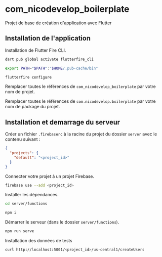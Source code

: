 # com_nicodevelop_boilerplate

Projet de base de création d'application avec Flutter

## Installation de l'application

Installation de Flutter Fire CLI.

```bash
dart pub global activate flutterfire_cli

export PATH="$PATH":"$HOME/.pub-cache/bin"

flutterfire configure
```

Remplacer toutes le références de `com_nicodevelop_boilerplate` par votre nom de projet.

Remplacer toutes le références de `com.nicodevelop.boilerplate` par votre nom de package du projet.

## Installation et demarrage du serveur

Créer un fichier `.firebaserc` à la racine du projet du dossier `server` avec le contenu suivant :

```json
{
  "projects": {
    "default": "<project_id>"
  }
}
```

Connecter votre projet à un projet Firebase.

```bash
firebase use --add <project_id>
```

Installer les dépendances.

```bash
cd server/functions

npm i
```

Démarrer le serveur (dans le dossier `server/functions`).

```bash
npm run serve
```

Installation des données de tests

```bash
curl http://localhost:5001/<project_id>/us-central1/createUsers
```